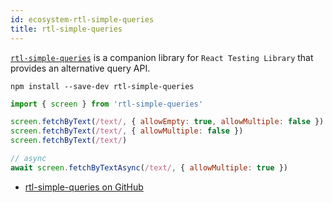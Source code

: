 ```yaml
---
id: ecosystem-rtl-simple-queries
title: rtl-simple-queries
---
```


[`rtl-simple-queries`][gh] is a companion library for `React Testing Library`
that provides an alternative query API.

```npm2yarn
npm install --save-dev rtl-simple-queries
```

```jsx
import { screen } from 'rtl-simple-queries'

screen.fetchByText(/text/, { allowEmpty: true, allowMultiple: false })
screen.fetchByText(/text/, { allowMultiple: false })
screen.fetchByText(/text/)

// async
await screen.fetchByTextAsync(/text/, { allowMultiple: true })
```

- [rtl-simple-queries on GitHub][gh]

[gh]: https://github.com/balavishnuvj/rtl-simple-queries
